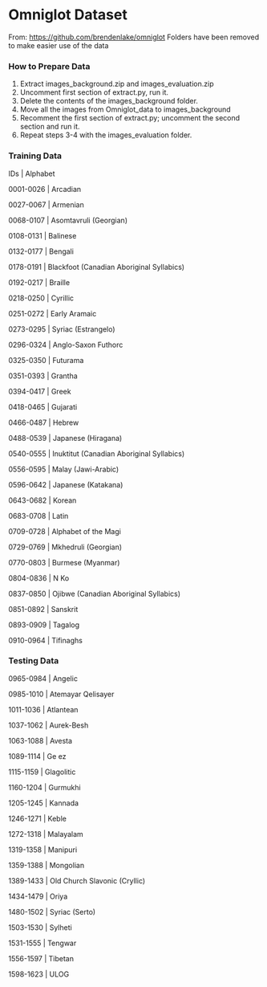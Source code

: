 # Omniglot Dataset
From: https://github.com/brendenlake/omniglot
Folders have been removed to make easier use of the data

### How to Prepare Data
1. Extract images_background.zip and images_evaluation.zip
2. Uncomment first section of extract.py, run it.
3. Delete the contents of the images_background folder.
4. Move all the images from Omniglot_data to images_background
5. Recomment the first section of extract.py; uncomment the second section and run it.
6. Repeat steps 3-4 with the images_evaluation folder.

### Training Data

IDs | Alphabet

0001-0026 | Arcadian

0027-0067 | Armenian

0068-0107 | Asomtavruli (Georgian)

0108-0131 | Balinese

0132-0177 | Bengali

0178-0191 | Blackfoot (Canadian Aboriginal Syllabics)

0192-0217 | Braille

0218-0250 | Cyrillic

0251-0272 | Early Aramaic

0273-0295 | Syriac (Estrangelo)

0296-0324 | Anglo-Saxon Futhorc

0325-0350 | Futurama

0351-0393 | Grantha

0394-0417 | Greek

0418-0465 | Gujarati

0466-0487 | Hebrew

0488-0539 | Japanese (Hiragana)

0540-0555 | Inuktitut (Canadian Aboriginal Syllabics)

0556-0595 | Malay (Jawi-Arabic)

0596-0642 | Japanese (Katakana)

0643-0682 | Korean

0683-0708 | Latin

0709-0728 | Alphabet of the Magi

0729-0769 | Mkhedruli (Georgian)

0770-0803 | Burmese (Myanmar)

0804-0836 | N Ko

0837-0850 | Ojibwe (Canadian Aboriginal Syllabics)

0851-0892 | Sanskrit

0893-0909 | Tagalog

0910-0964 | Tifinaghs

### Testing Data

0965-0984 | Angelic

0985-1010 | Atemayar Qelisayer

1011-1036 | Atlantean

1037-1062 | Aurek-Besh

1063-1088 | Avesta

1089-1114 | Ge ez

1115-1159 | Glagolitic

1160-1204 | Gurmukhi

1205-1245 | Kannada

1246-1271 | Keble

1272-1318 | Malayalam

1319-1358 | Manipuri

1359-1388 | Mongolian

1389-1433 | Old Church Slavonic (Cryllic)

1434-1479 | Oriya

1480-1502 | Syriac (Serto)

1503-1530 | Sylheti

1531-1555 | Tengwar

1556-1597 | Tibetan

1598-1623 | ULOG
